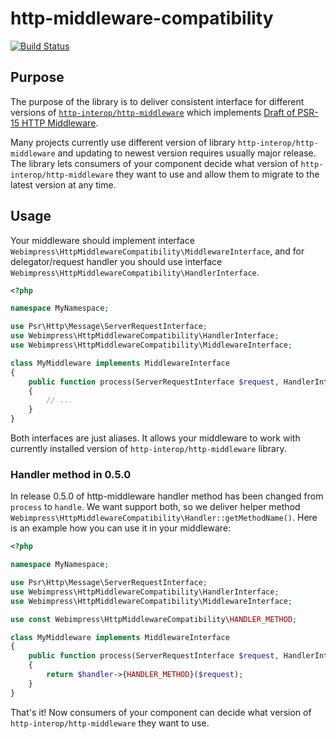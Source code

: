 # http-middleware-compatibility

[![Build Status](https://travis-ci.org/webimpress/http-middleware-compatibility.svg?branch=master)](https://travis-ci.org/webimpress/http-middleware-compatibility)

## Purpose

The purpose of the library is to deliver consistent interface for different
versions of [`http-interop/http-middleware`](https://github.com/http-interop/http-middleware)
which implements [Draft of PSR-15 HTTP Middleware](https://github.com/php-fig/fig-standards/tree/master/proposed/http-middleware).

Many projects currently use different version of library
`http-interop/http-middleware` and updating to newest version requires usually
major release. The library lets consumers of your component decide what version
of `http-interop/http-middleware` they want to use and allow them to migrate to
the latest version at any time.

## Usage

Your middleware should implement interface `Webimpress\HttpMiddlewareCompatibility\MiddlewareInterface`,
and for delegator/request handler you should use interface
`Webimpress\HttpMiddlewareCompatibility\HandlerInterface`.

```php
<?php

namespace MyNamespace;

use Psr\Http\Message\ServerRequestInterface;
use Webimpress\HttpMiddlewareCompatibility\HandlerInterface;
use Webimpress\HttpMiddlewareCompatibility\MiddlewareInterface;

class MyMiddleware implements MiddlewareInterface
{
    public function process(ServerRequestInterface $request, HandlerInterface $handler)
    {
        // ...
    }
}
```

Both interfaces are just aliases. It allows your middleware to work with
currently installed version of `http-interop/http-middleware` library.

### Handler method in 0.5.0

In release 0.5.0 of http-middleware handler method has been changed from
`process` to `handle`. We want support both, so we deliver helper method
`Webimpress\HttpMiddlewareCompatibility\Handler::getMethodName()`. Here is an
example how you can use it in your middleware:

```php
<?php

namespace MyNamespace;

use Psr\Http\Message\ServerRequestInterface;
use Webimpress\HttpMiddlewareCompatibility\HandlerInterface;
use Webimpress\HttpMiddlewareCompatibility\MiddlewareInterface;

use const Webimpress\HttpMiddlewareCompatibility\HANDLER_METHOD;

class MyMiddleware implements MiddlewareInterface
{
    public function process(ServerRequestInterface $request, HandlerInterface $handler)
    {
        return $handler->{HANDLER_METHOD}($request);
    }
}
```

That's it! Now consumers of your component can decide what version of
`http-interop/http-middleware` they want to use.
